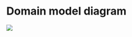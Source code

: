 # Domain model diagram
![](https://www.plantuml.com/plantuml/png/VLDDRnen4Btlhx3s60dKzXZra4rQ92xRAlJIuyGx8gDuRJGxhaG__djjl1ZZ09S4tlEyUJFpU9W4MFnecXteDzYYMi58Pl-dKKeRcARvkug0KYlYIJQUBOoexjL6cEpsm6nGEpjSfBwEGAP0_cNjxy1ePTRktsicjR9KvTgdLpB3rTAV21oGjHNS8X-WPzoXa92p9L5AFe9zwxHsFdjQFtRzkN3dvTKn_OOerFln1Vaw_mKak8z_3sCtZJgkyswnK6tVfYag-EDo-QcTTnEez25H7vRBlYrzdafTu4iYJxLncbmQfzEWSIJzv3nFmHbQ0pfvAsuoC4p2hWdWCHIT5lf5Sef5HeeBL2U6bw02MkQ2ziT-X-sf3PF6yv0HS0RMTWZoWmVphkCpRYag7ouvppN6aU_LoZYGo-rJ5JB6RTTGMk45OZvFTW33QNt7Y5WI0XC3bsDLXNm_efLlF23Vy5kx2GVrkuNArYfJYSxvoUS8CScxpQ0BO5n_mE8_zVbl0FBEIx3SUz4oaRN5cqzAP_NPeg5CN7jpToPNZLFTubQVuaTnwrbvfX3z1xI37yr_)
